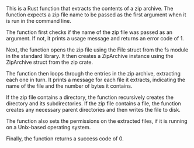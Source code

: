 This is a Rust function that extracts the contents of a zip archive. The function expects a zip file name to be passed as the first argument when it is run in the command line.

The function first checks if the name of the zip file was passed as an argument. If not, it prints a usage message and returns an error code of 1.

Next, the function opens the zip file using the File struct from the fs module in the standard library. It then creates a ZipArchive instance using the ZipArchive struct from the zip crate.

The function then loops through the entries in the zip archive, extracting each one in turn. It prints a message for each file it extracts, indicating the name of the file and the number of bytes it contains.

If the zip file contains a directory, the function recursively creates the directory and its subdirectories. If the zip file contains a file, the function creates any necessary parent directories and then writes the file to disk.

The function also sets the permissions on the extracted files, if it is running on a Unix-based operating system.

Finally, the function returns a success code of 0.
